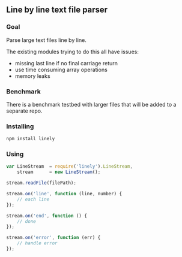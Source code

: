 ## Line by line text file parser

### Goal
Parse large text files line by line.

The existing modules trying to do this all have issues:
* missing last line if no final carriage return
* use time consuming array operations
* memory leaks

### Benchmark
There is a benchmark testbed with larger files that will be added to a separate repo.

### Installing
```bash
npm install linely
```

### Using

```javascript
var LineStream  = require('linely').LineStream,
    stream      = new LineStream();

stream.readFile(filePath);

stream.on('line', function (line, number) {
    // each line
});

stream.on('end', function () {
    // done
});

stream.on('error', function (err) {
    // handle error
});
```
